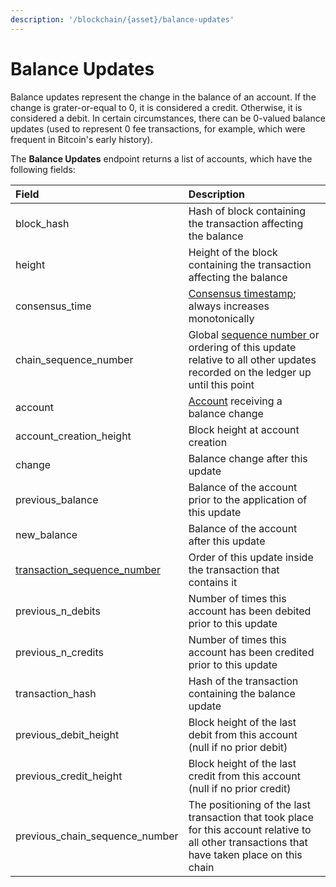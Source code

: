 ```yaml
---
description: '/blockchain/{asset}/balance-updates'
---
```


# Balance Updates

Balance updates represent the change in the balance of an account.  If the change is grater-or-equal to 0, it is considered a credit.  Otherwise, it is considered a debit.   In certain circumstances, there can be 0-valued balance updates \(used to represent 0 fee transactions, for example, which were frequent in Bitcoin's early history\).  

The **Balance Updates** endpoint returns a list of accounts, which have the following fields:

| Field | Description |
| :--- | :--- |
| block\_hash | Hash of block containing the transaction affecting the balance |
| height | Height of the block containing the transaction affecting the balance   |
| consensus\_time | [Consensus timestamp](atlas-overview.md#consensus-timestamp); always increases monotonically |
| chain\_sequence\_number | Global [sequence number ](atlas-overview.md#chain-sequencing)or ordering of this update relative to all other updates recorded on the ledger up until this point  |
| account | [Account](atlas-overview.md#accounts) receiving a balance change |
| account\_creation\_height | Block height at account creation |
| change | Balance change after this update |
| previous\_balance | Balance of the account prior to the application of this update |
| new\_balance | Balance of the account after this update  |
| [transaction\_sequence\_number](atlas-overview.md#transaction-sequencing) | Order of this update inside the transaction that contains it |
| previous\_n\_debits | Number of times this account has been debited prior to this update |
| previous\_n\_credits | Number of times this account has been credited prior to this update |
| transaction\_hash | Hash of the transaction containing the balance update |
| previous\_debit\_height | Block height of the last debit from this account \(null if no prior debit\) |
| previous\_credit\_height | Block height of the last credit from this account \(null if no prior credit\) |
| previous\_chain\_sequence\_number | The positioning of the last transaction that took place for this account relative to all other transactions that have taken place on this chain |

